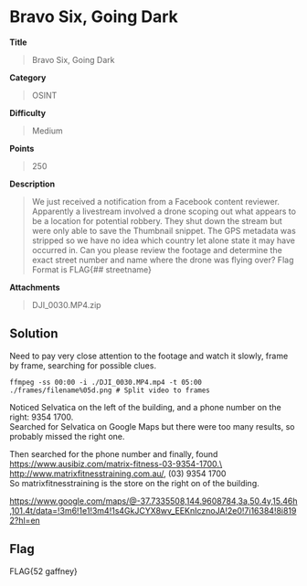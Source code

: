 # Bravo Six, Going Dark

**Title**
> Bravo Six, Going Dark

**Category**
> OSINT

**Difficulty**
> Medium

**Points**
> 250

**Description**
> We just received a notification from a Facebook content reviewer. Apparently a livestream involved a drone scoping out what appears to be a location for potential robbery. They shut down the stream but were only able to save the Thumbnail snippet. The GPS metadata was stripped so we have no idea which country let alone state it may have occurred in. Can you please review the footage and determine the exact street number and name where the drone was flying over? Flag Format is FLAG{## streetname}

**Attachments**
> DJI_0030.MP4.zip

## Solution
Need to pay very close attention to the footage and watch it slowly, frame by frame, searching for possible clues.

```shell
ffmpeg -ss 00:00 -i ./DJI_0030.MP4.mp4 -t 05:00 ./frames/filename%05d.png # Split video to frames
```

Noticed Selvatica on the left of the building, and a phone number on the right: 9354 1700.\
Searched for Selvatica on Google Maps but there were too many results, so probably missed the right one.

Then searched for the phone number and finally, found https://www.ausibiz.com/matrix-fitness-03-9354-1700.\
http://www.matrixfitnesstraining.com.au/, (03) 9354 1700\
So matrixfitnesstraining is the store on the right on of the building.

https://www.google.com/maps/@-37.7335508,144.9608784,3a,50.4y,15.46h,101.4t/data=!3m6!1e1!3m4!1s4GkJCYX8wv_EEKnIcznoJA!2e0!7i16384!8i8192?hl=en

## Flag
FLAG{52 gaffney}
